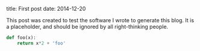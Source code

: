 title: First post
date: 2014-12-20

This post was created to test the software I wrote to generate this blog. It is a placeholder, and should be ignored by all right-thinking people.

```python
def foo(x):
    return x*2 + 'foo'
```
